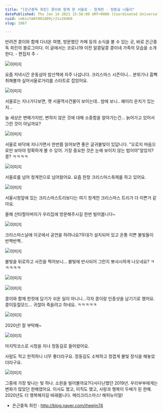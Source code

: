 ```yaml
---
title: "[은근중독 희린] 콩이와 함께 한 서울로 - 청계천 - 정동길 나들이"
datePublished: Thu Jan 14 2021 15:56:09 GMT+0000 (Coordinated Universal Time)
cuid: cm6zztm0t001d09jr21v26960
slug: 1067

---
```



반려견 콩이와 함께 다녀온 여행, 방문했던 카페 등의 소식을 볼 수 있는 곳, 바로 은근중독 희린의 블로그이다. 이 글에서는 코로나19 이전 알콩달콩 콩이네 가족의 모습을 소개한다. - 편집자 주 -

![이미지](https://cdn.hashnode.com/res/hashnode/image/upload/v1739248758307/14c844a1-a1ac-42fc-9dcc-156d3e1fe935.png)

요즘 저녁시간 운동삼아 밤산책에 자주 나섭니다. 크리스마스 시즌이니... 분위기나 흠뻑 취해볼까 싶어서울로거리를 스타트로 잡았어요.

![이미지](https://cdn.hashnode.com/res/hashnode/image/upload/v1739248760886/5b47ef68-2a94-49d6-8b59-d3c68b43e38e.png)

서울로는 지나가다보면, 옛 서울역사건물이 보이는데.. 밤에 보니.. 왜이리 운치가 있는지...

늘 세상은 변해가지만, 변하지 않은 것에 대해 소중함을 알아가는건... 늙어가고 있어서 그런 것이 아닐까요?

![이미지](https://cdn.hashnode.com/res/hashnode/image/upload/v1739248763672/361c0dc8-a00d-45df-abca-a23e69d36271.png)

서울로 바닥에 지나가면서 한번쯤 읽어보면 좋은 글귀불빛이 있답니다. "오로지 마음으로만 보아야 정확하게 볼 수 있어. 가장 중요한 것은 눈에 보이지 않는 법이야"알았지? 콩? ㅋㅋㅋㅋ

![이미지](https://cdn.hashnode.com/res/hashnode/image/upload/v1739248766484/7edab333-1703-40c3-9514-94c9c5b2ba82.png)

서울로를 넘어 청계천으로 넘어왔어요. 요즘 한창 크리스마스축제를 하고 있어요.

![이미지](https://cdn.hashnode.com/res/hashnode/image/upload/v1739248769298/f69c49e6-82e6-480c-a2cf-e1a79f2a35f6.png)

서울시청앞에 있는 크리스마스트리보다는 여기 청계천 크리스마스 트리가 더 이쁜거 같아요.

올해 산타할아버지가 우리집에 방문해주시길 한번 빌어봅니다~

![이미지](https://cdn.hashnode.com/res/hashnode/image/upload/v1739248771578/8b5aae75-34e2-4dd2-93b4-c47ad9f7719b.png)

크리스마스날에 이곳에서 공연을 하려나요?무대가 설치되어 있고 온통 이쁜 불빛들이 반짝반짝..

![이미지](https://cdn.hashnode.com/res/hashnode/image/upload/v1739248774108/87aa871a-a787-4943-a9a0-c0bf57b8902b.png)

불빛을 뒤로하고 사진을 찍어보니… 불빛에 반사되어 그런지 뽀샤시하게 나오네요? ㅋㅋㅋㅋㅋ

![이미지](https://cdn.hashnode.com/res/hashnode/image/upload/v1739248776534/b9d7ab1c-5476-498d-bd7e-937dc316517a.png)

![이미지](https://cdn.hashnode.com/res/hashnode/image/upload/v1739248778880/73267a9c-3bf9-4055-a10d-4f8e514a2d10.png)

콩이와 함께 한컷에 담기가 쉬운 일이 아니니…각자 콩이랑 인증샷을 남기기로 했어요. 콩이둥절모드… 귀찮아 죽을려고 하네요. ㅋㅋㅋㅋㅋ

![이미지](https://cdn.hashnode.com/res/hashnode/image/upload/v1739248781552/efe745c4-f602-4b02-a204-0e9e5376585b.png)

2020년! 잘 부탁해~

![이미지](https://cdn.hashnode.com/res/hashnode/image/upload/v1739248784045/9715306f-66f3-4123-b55d-716b8701afe3.png)

마지막코스로 시청을 지나 정동길로 들어왔어요.

사람도 적고 한적하니 너무 좋더라구요. 정동길도 소박하고 정겹게 불빛 장식을 해놓았더라구요.

![이미지](https://cdn.hashnode.com/res/hashnode/image/upload/v1739248786587/7b3cf742-ec46-48d0-a3df-5e9b98e9ea36.png)

그중에 가장 빛나는 빛 하나. 소원을 빌어볼까요?다사다난했던 2019년. 우리부부에게는 변화가 많았던 한해였어요. 이사도 했고, 이직도 했고, 사랑과 행복이 두배가 된 한해. 2020년도 더 행복해지길 바래봅니다. 메리크리스마스! 해피뉴이얼!

- 은근중독 희린 : http://blog.naver.com/iheejin74